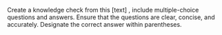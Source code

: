 Create a knowledge check from this [text] , include multiple-choice questions and answers. Ensure that the questions are clear, concise, and accurately. Designate the correct answer within parentheses.